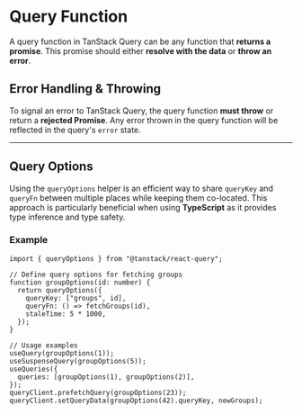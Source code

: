 # Query Function

A query function in TanStack Query can be any function that **returns a promise**. This promise should either **resolve with the data** or **throw an error**.

## Error Handling & Throwing

To signal an error to TanStack Query, the query function **must throw** or return a **rejected Promise**. Any error thrown in the query function will be reflected in the query's `error` state.

---

## Query Options

Using the `queryOptions` helper is an efficient way to share `queryKey` and `queryFn` between multiple places while keeping them co-located. This approach is particularly beneficial when using **TypeScript** as it provides type inference and type safety.

### Example

```tsx
import { queryOptions } from "@tanstack/react-query";

// Define query options for fetching groups
function groupOptions(id: number) {
  return queryOptions({
    queryKey: ["groups", id],
    queryFn: () => fetchGroups(id),
    staleTime: 5 * 1000,
  });
}

// Usage examples
useQuery(groupOptions(1));
useSuspenseQuery(groupOptions(5));
useQueries({
  queries: [groupOptions(1), groupOptions(2)],
});
queryClient.prefetchQuery(groupOptions(23));
queryClient.setQueryData(groupOptions(42).queryKey, newGroups);
```
